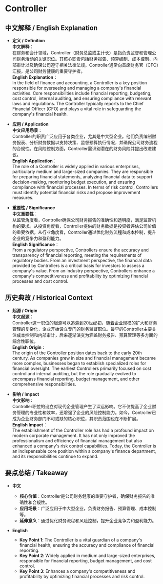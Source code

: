 # Controller

## 中文解释 / English Explanation

* **定义 / Definition**  
  **中文解释**：  
  在财务和会计领域，Controller（财务总监或主计长）是指负责监督和管理公司财务活动的关键职位。其核心职责包括财务报告、预算编制、成本控制、内部审计以及确保公司遵守相关法律法规。Controller通常向首席财务官（CFO）汇报，是公司财务健康的重要守护者。  
  **English Explanation**：  
  In the field of finance and accounting, a Controller is a key position responsible for overseeing and managing a company's financial activities. Core responsibilities include financial reporting, budgeting, cost control, internal auditing, and ensuring compliance with relevant laws and regulations. The Controller typically reports to the Chief Financial Officer (CFO) and plays a vital role in safeguarding the company's financial health.

* **应用 / Application**  
  **中文应用场景**：  
  Controller的职责广泛应用于各类企业，尤其是中大型企业。他们负责编制财务报表、分析财务数据以支持决策、监督预算执行情况，并确保公司财务流程的合规性。在风险控制方面，Controller需识别潜在的财务风险并提出改进建议。  
  **English Application**：  
  The role of a Controller is widely applied in various enterprises, particularly medium and large-sized companies. They are responsible for preparing financial statements, analyzing financial data to support decision-making, monitoring budget execution, and ensuring compliance with financial processes. In terms of risk control, Controllers must identify potential financial risks and propose improvement measures.

* **重要性 / Significance**  
  **中文重要性**：  
  从监管角度看，Controller确保公司财务报告的准确性和透明度，满足监管机构的要求。从投资角度看，Controller提供的财务数据是投资者评估公司价值的重要依据。从行业角度看，Controller通过优化财务流程和成本控制，提升企业的竞争力和盈利能力。  
  **English Significance**：  
  From a regulatory perspective, Controllers ensure the accuracy and transparency of financial reporting, meeting the requirements of regulatory bodies. From an investment perspective, the financial data provided by Controllers is a critical basis for investors to assess a company's value. From an industry perspective, Controllers enhance a company's competitiveness and profitability by optimizing financial processes and cost control.

## 历史典故 / Historical Context

* **起源 / Origin**  
  **中文起源**：  
  Controller这一职位的起源可以追溯到20世纪初，随着企业规模的扩大和财务管理的复杂化，企业开始设立专门的财务监督职位。最早的Controller主要关注成本控制和内部审计，后来逐渐演变为涵盖财务报告、预算管理等多方面的综合性职位。  
  **English Origin**：  
  The origin of the Controller position dates back to the early 20th century. As companies grew in size and financial management became more complex, businesses began to establish specialized roles for financial oversight. The earliest Controllers primarily focused on cost control and internal auditing, but the role gradually evolved to encompass financial reporting, budget management, and other comprehensive responsibilities.

* **影响 / Impact**  
  **中文影响**：  
  Controller职位的设立对现代企业管理产生了深远影响。它不仅提高了企业财务管理的专业性和效率，还增强了企业的风险控制能力。如今，Controller已成为企业财务部门不可或缺的核心职位，其职责范围也在不断扩展。  
  **English Impact**：  
  The establishment of the Controller role has had a profound impact on modern corporate management. It has not only improved the professionalism and efficiency of financial management but also enhanced a company's risk control capabilities. Today, the Controller is an indispensable core position within a company's finance department, and its responsibilities continue to expand.

## 要点总结 / Takeaway

* **中文**  
  - **核心价值**：Controller是公司财务健康的重要守护者，确保财务报告的准确性和合规性。  
  - **应用场景**：广泛应用于中大型企业，负责财务报告、预算管理、成本控制等。  
  - **延伸意义**：通过优化财务流程和风险控制，提升企业竞争力和盈利能力。

* **English**  
  - **Key Point 1**: The Controller is a vital guardian of a company's financial health, ensuring the accuracy and compliance of financial reporting.  
  - **Key Point 2**: Widely applied in medium and large-sized enterprises, responsible for financial reporting, budget management, and cost control.  
  - **Key Point 3**: Enhances a company's competitiveness and profitability by optimizing financial processes and risk control.
